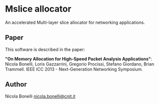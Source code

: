 Mslice allocator
================

An accelerated Multi-layer slice allocator for networking applications.

Paper
-----

This software is described in the paper:

__"On Memory Allocation for High-Speed Packet Analysis Applications"__: Nicola Bonelli, Loris Gazzarrini, Gregorio Procissi, Stefano Giordano, Brian Trammell. IEEE ICC 2013 - Next-Generation Networking Symposium. 


Author
------

Nicola Bonelli <nicola.bonelli@cnit.it>
